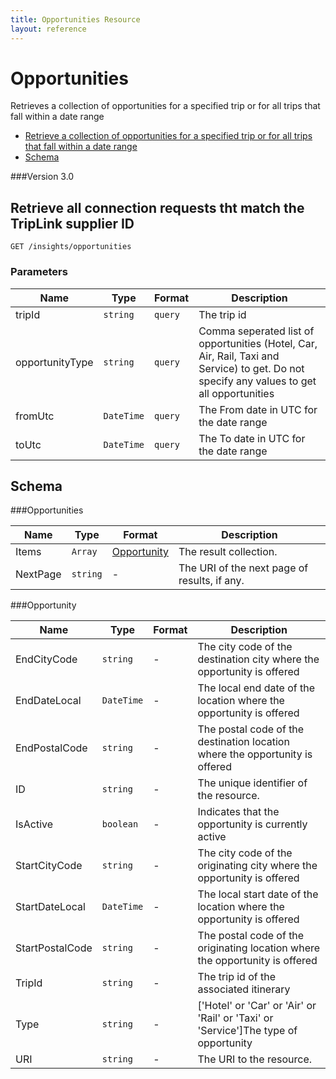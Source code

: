 ```yaml
---
title: Opportunities Resource 
layout: reference
---
```


# Opportunities

Retrieves a collection of opportunities for a specified trip or for all trips that fall within a date range

* [Retrieve a collection of opportunities for a specified trip or for all trips that fall within a date range](#get)
* [Schema](#schema)

###Version
3.0

## <a name="get"></a>Retrieve all connection requests tht match the TripLink supplier ID

    GET /insights/opportunities

        
### Parameters

Name | Type | Format | Description
-----|------|--------|------------			
tripId	|	`string`	|	`query`	|	The trip id
opportunityType	|	`string`	|	`query`	|	Comma seperated list of opportunities (Hotel, Car, Air, Rail, Taxi and Service) to get. Do not specify any values to get all opportunities
fromUtc	|	`DateTime`	|	`query`	|	The From date in UTC for the date range
toUtc	|	`DateTime`	|	`query`	|	The To date in UTC for the date range


## <a name="schema"></a>Schema


###<a name="opportunities"></a>Opportunities

Name | Type | Format | Description
-----|------|--------|------------
Items	|	`Array`	|	[Opportunity](#opportunity)	|	The result collection.
NextPage	|	`string`	|	-	|	The URI of the next page of results, if any.


###<a name="opportunity"></a>Opportunity

Name | Type | Format | Description
-----|------|--------|------------
EndCityCode	|	`string`	|	-	|	The city code of the destination city where the opportunity is offered
EndDateLocal	|	`DateTime`	|	-	|	The local end date of the location where the opportunity is offered
EndPostalCode	|	`string`	|	-	|	The postal code of the destination location where the opportunity is offered
ID	|	`string`	|	-	|	The unique identifier of the resource.
IsActive	|	`boolean`	|	-	|	Indicates that the opportunity is currently active
StartCityCode	|	`string`	|	-	|	The city code of the originating city where the opportunity is offered
StartDateLocal	|	`DateTime`	|	-	|	The local start date of the location where the opportunity is offered
StartPostalCode	|	`string`	|	-	|	The postal code of the originating location where the opportunity is offered
TripId	|	`string`	|	-	|	The trip id of the associated itinerary
Type	|	`string`	|	-	|	['Hotel' or 'Car' or 'Air' or 'Rail' or 'Taxi' or 'Service']The type of opportunity
URI	|	`string`	|	-	|	The URI to the resource.					
